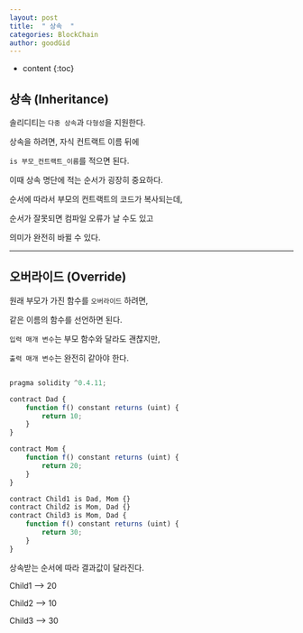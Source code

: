 ```yaml
---
layout: post
title:  " 상속  "
categories: BlockChain
author: goodGid
---
```

* content
{:toc}



## 상속 (Inheritance)

솔리디티는 `다중 상속`과 `다형성`을 지원한다.

상속을 하려면, 자식 컨트랙트 이름 뒤에 

`is 부모_컨트랙트_이름`를 적으면 된다.

이때 상속 명단에 적는 순서가 굉장히 중요하다.

순서에 따라서 부모의 컨트랙트의 코드가 복사되는데,

순서가 잘못되면 컴파일 오류가 날 수도 있고

의미가 완전히 바뀔 수 있다.


---

## 오버라이드 (Override)

원래 부모가 가진 함수를 `오버라이드` 하려면,

같은 이름의 함수를 선언하면 된다.

`입력 매개 변수`는 부모 함수와 달라도 괜찮지만,

`출력 매개 변수`는 완전히 같아야 한다.


``` js

pragma solidity ^0.4.11;

contract Dad {
    function f() constant returns (uint) {
        return 10;
    }
}

contract Mom {
    function f() constant returns (uint) {
        return 20;
    }
}

contract Child1 is Dad, Mom {}
contract Child2 is Mom, Dad {}
contract Child3 is Mom, Dad {
    function f() constant returns (uint) {
        return 30;
    }
}


```

상속받는 순서에 따라 결과값이 달라진다.

Child1  --> 20

Child2  --> 10

Child3  --> 30
